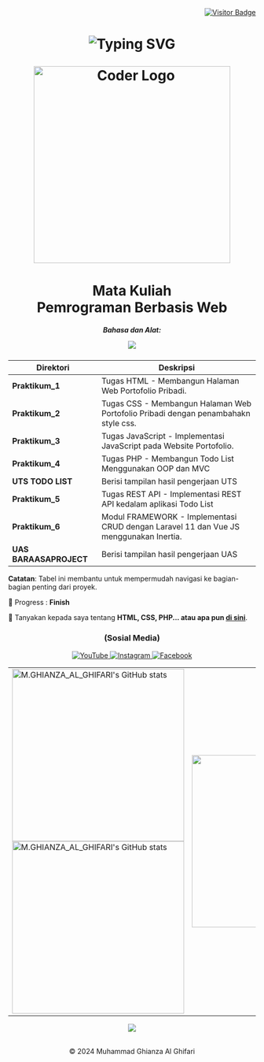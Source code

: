 <div align="right">
    <a href="https://visitor-badge.laobi.icu/badge?page_id=220660121058.PBW-IF-VD">
        <img src="https://visitor-badge.laobi.icu/badge?page_id=220660121058.PBW-IF-VD&title=Dikunjungi" alt="Visitor Badge" />
    </a>
</div>

<h1 align="Center">
    <img src="https://readme-typing-svg.herokuapp.com?font=Times+New+Roman&pause=1000&color=24F700&center=true&vCenter=true&width=435&lines=Hai+%F0%9F%91%8B+Saya+Muhammad+Ghianza+Al+Ghifari!" alt="Typing SVG" /></a>
    <p align="center">
    <img src="https://user-images.githubusercontent.com/74038190/225813708-98b745f2-7d22-48cf-9150-083f1b00d6c9.gif" alt="Coder Logo" width="400">
</h1>

<h1 align="center"><a>Mata Kuliah
<br>Pemrograman Berbasis Web</a></br></h1>

<h5 align="center">Bahasa dan Alat:
<p align="center">
    <a href="https://skillicons.dev">
        <img src="https://skillicons.dev/icons?i=html,css,js,react,vue,nodejs,java,php,mysql,git,figma,laravel" />
    </a>
</p>
</h5>



| **Direktori**               | **Deskripsi**                                                                           |
|-----------------------------|-----------------------------------------------------------------------------------------|
| **Praktikum_1**             | Tugas HTML - Membangun Halaman Web Portofolio Pribadi.                                  |
| **Praktikum_2**             | Tugas CSS - Membangun Halaman Web Portofolio Pribadi dengan penambahakn style css.      |
| **Praktikum_3**             | Tugas JavaScript - Implementasi JavaScript pada Website Portofolio.                     |
| **Praktikum_4**             | Tugas PHP - Membangun Todo List Menggunakan OOP dan MVC                                 |
| **UTS TODO LIST**           | Berisi tampilan hasil pengerjaan UTS                                                    |
| **Praktikum_5**             | Tugas REST API - Implementasi REST API kedalam aplikasi Todo List                       |
| **Praktikum_6**             | Modul FRAMEWORK - Implementasi CRUD dengan Laravel 11 dan Vue JS menggunakan Inertia.   |
| **UAS BARAASAPROJECT**      | Berisi tampilan hasil pengerjaan UAS                                                    |

                                                                                   

**Catatan**: Tabel ini membantu untuk mempermudah navigasi ke bagian-bagian penting dari proyek.

 
🌱 Progress : **Finish**

💬 Tanyakan kepada saya tentang **HTML, CSS, PHP... atau apa pun [di sini](https://github.com/220660121058/PBW-IF-VD/issues)**.

 </div>
 
<h3 align="center">(Sosial Media)</h3>
 <div align="center"> 
<a href="https://youtube.com/@MuhammadGhianzaAlGhifariUNSAP" target="_blank">
    <img src="https://img.shields.io/badge/YouTube-FF0000?style=for-the-badge&logo=youtube&logoColor=white" alt="YouTube" />
</a>

  <a href="https://www.instagram.com/ghianza_al_ghifari" target="_blank">
    <img src="https://img.shields.io/badge/Instagram-E4405F?style=for-the-badge&logo=instagram&logoColor=white" alt="Instagram" />
</a>

<a href="https://www.facebook.com/ghianza.alghifari" target="_blank">
    <img src="https://img.shields.io/badge/Facebook-1877F2?style=for-the-badge&logo=facebook&logoColor=white" alt="Facebook" />
</a>

</div>

  
<table>
    <tr>
        <!-- GitHub Stats -->
        <td>
            <!-- GitHub Stats for Light Mode -->
            <a href="https://github.com/220660121058/github-readme-stats#gh-light-mode-only">
                <img height="350" src="https://github-readme-stats.vercel.app/api?username=220660121058&show_icons=true&line_height=28&hide_border=true&card_width=347&theme=default#gh-light-mode-only" alt="M.GHIANZA_AL_GHIFARI's GitHub stats" />
            </a>
            <!-- GitHub Stats for Dark Mode -->
            <a href="https://github.com/220660121058/github-readme-stats#gh-dark-mode-only">
                <img height="350" src="https://github-readme-stats.vercel.app/api?username=220660121058&show_icons=true&line_height=28&hide_border=true&card_width=347&theme=dark&bg_color=000000#gh-dark-mode-only" alt="M.GHIANZA_AL_GHIFARI's GitHub stats" />
            </a>
        </td>
        <!-- GIF Preview -->
        <td align="center">
            <img src="https://media4.giphy.com/media/V4NSR1NG2p0KeJJyr5/giphy.gif?cid=6c09b952l2vhb7bq2qtc2wmlpzvrxsbbsji74hywrv79edci&ep=v1_internal_gif_by_id&rid=giphy.gif&ct=g" 
                 alt="GIF Preview 2" 
                 width="350" />
        </td>
    </tr>
</table>


</div>

<div align="center">
    <img src="https://github-readme-activity-graph.vercel.app/graph?username=220660121058&bg_color=011627&color=FFFFFF&line=77e68a&point=FF0000&area=true&hide_border=false" border-radius="15">
</div>
<br>
<p align="center">
    &copy; 2024 Muhammad Ghianza Al Ghifari
</p>

